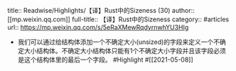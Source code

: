 title:: Readwise/Highlights/【译】Rust中的Sizeness (30)
author:: [[mp.weixin.qq.com]]
full-title:: 【译】Rust中的Sizeness
category:: #articles
url:: https://mp.weixin.qq.com/s/5eRaXMewRqdyrnwhYU3HIg

- 我们可以通过给结构体添加一个不确定大小(unsized)的字段来定义一个不确定大小结构体。不确定大小结构体只能有1个不确定大小字段并且该字段必须是这个结构体里的最后一个字段。 #Highlight #[[2021-05-08]]